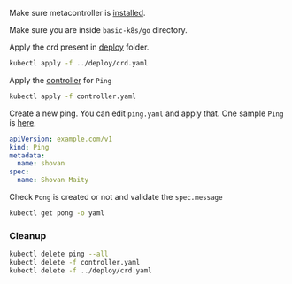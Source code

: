 Make sure metacontroller is [installed](https://github.com/shovanmaity/metacontroller-by-example/tree/master/metacontroller).

Make sure you are inside `basic-k8s/go` directory.

Apply the crd present in [deploy](https://github.com/shovanmaity/metacontroller-by-example/tree/master/basic-k8s/deploy) folder.
```bash
kubectl apply -f ../deploy/crd.yaml
```
Apply the [controller](https://github.com/shovanmaity/metacontroller-by-example/blob/master/basic-k8s/go/controller.yaml) for `Ping`
```bash
kubectl apply -f controller.yaml
```
Create a new ping. You can edit `ping.yaml` and apply that. One sample `Ping` is [here](https://github.com/shovanmaity/metacontroller-by-example/blob/master/basic/deploy/ping.yaml).
```yaml
apiVersion: example.com/v1
kind: Ping
metadata:
  name: shovan
spec:
  name: Shovan Maity
```
Check `Pong` is created or not and validate the `spec.message`
```bash
kubectl get pong -o yaml
```
### Cleanup
```bash
kubectl delete ping --all
kubectl delete -f controller.yaml
kubectl delete -f ../deploy/crd.yaml
```
